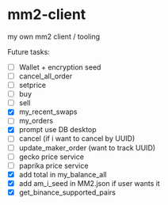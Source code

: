 # mm2-client
my own mm2 client / tooling

Future tasks:

- [ ] Wallet + encryption seed
- [ ] cancel_all_order
- [ ] setprice
- [ ] buy
- [ ] sell  
- [x] my_recent_swaps
- [ ] my_orders
- [x] prompt use DB desktop
- [ ] cancel (if i want to cancel by UUID)
- [ ] update_maker_order (want to track UUID)
- [ ] gecko price service
- [ ] paprika price service
- [x] add total in my_balance_all
- [x] add am_i_seed in MM2.json if user wants it  
- [x] get_binance_supported_pairs